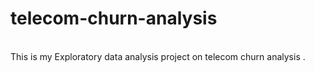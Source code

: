 # telecom-churn-analysis
<br>
This is my Exploratory data analysis project on  telecom churn analysis .
